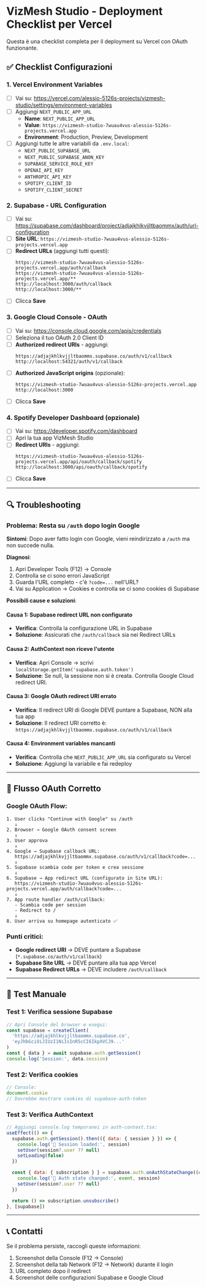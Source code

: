 # VizMesh Studio - Deployment Checklist per Vercel

Questa è una checklist completa per il deployment su Vercel con OAuth funzionante.

## ✅ Checklist Configurazioni

### 1. Vercel Environment Variables
- [ ] Vai su: https://vercel.com/alessio-5126s-projects/vizmesh-studio/settings/environment-variables
- [ ] Aggiungi `NEXT_PUBLIC_APP_URL`
  - **Name**: `NEXT_PUBLIC_APP_URL`
  - **Value**: `https://vizmesh-studio-7wuau4vus-alessio-5126s-projects.vercel.app`
  - **Environment**: Production, Preview, Development
- [ ] Aggiungi tutte le altre variabili da `.env.local`:
  - `NEXT_PUBLIC_SUPABASE_URL`
  - `NEXT_PUBLIC_SUPABASE_ANON_KEY`
  - `SUPABASE_SERVICE_ROLE_KEY`
  - `OPENAI_API_KEY`
  - `ANTHROPIC_API_KEY`
  - `SPOTIFY_CLIENT_ID`
  - `SPOTIFY_CLIENT_SECRET`

### 2. Supabase - URL Configuration
- [ ] Vai su: https://supabase.com/dashboard/project/adjajkhlkvjjltbaommx/auth/url-configuration
- [ ] **Site URL**: `https://vizmesh-studio-7wuau4vus-alessio-5126s-projects.vercel.app`
- [ ] **Redirect URLs** (aggiungi tutti questi):
  ```
  https://vizmesh-studio-7wuau4vus-alessio-5126s-projects.vercel.app/auth/callback
  https://vizmesh-studio-7wuau4vus-alessio-5126s-projects.vercel.app/**
  http://localhost:3000/auth/callback
  http://localhost:3000/**
  ```
- [ ] Clicca **Save**

### 3. Google Cloud Console - OAuth
- [ ] Vai su: https://console.cloud.google.com/apis/credentials
- [ ] Seleziona il tuo OAuth 2.0 Client ID
- [ ] **Authorized redirect URIs** - aggiungi:
  ```
  https://adjajkhlkvjjltbaommx.supabase.co/auth/v1/callback
  http://localhost:54321/auth/v1/callback
  ```
- [ ] **Authorized JavaScript origins** (opzionale):
  ```
  https://vizmesh-studio-7wuau4vus-alessio-5126s-projects.vercel.app
  http://localhost:3000
  ```
- [ ] Clicca **Save**

### 4. Spotify Developer Dashboard (opzionale)
- [ ] Vai su: https://developer.spotify.com/dashboard
- [ ] Apri la tua app VizMesh Studio
- [ ] **Redirect URIs** - aggiungi:
  ```
  https://vizmesh-studio-7wuau4vus-alessio-5126s-projects.vercel.app/api/oauth/callback/spotify
  http://localhost:3000/api/oauth/callback/spotify
  ```
- [ ] Clicca **Save**

---

## 🔍 Troubleshooting

### Problema: Resta su `/auth` dopo login Google

**Sintomi**: Dopo aver fatto login con Google, vieni reindirizzato a `/auth` ma non succede nulla.

**Diagnosi**:
1. Apri Developer Tools (F12) → Console
2. Controlla se ci sono errori JavaScript
3. Guarda l'URL completo - c'è `?code=...` nell'URL?
4. Vai su Application → Cookies e controlla se ci sono cookies di Supabase

**Possibili cause e soluzioni**:

#### Causa 1: Supabase redirect URL non configurato
- **Verifica**: Controlla la configurazione URL in Supabase
- **Soluzione**: Assicurati che `/auth/callback` sia nei Redirect URLs

#### Causa 2: AuthContext non riceve l'utente
- **Verifica**: Apri Console → scrivi `localStorage.getItem('supabase.auth.token')`
- **Soluzione**: Se null, la sessione non si è creata. Controlla Google Cloud redirect URI.

#### Causa 3: Google OAuth redirect URI errato
- **Verifica**: Il redirect URI di Google DEVE puntare a Supabase, NON alla tua app
- **Soluzione**: Il redirect URI corretto è: `https://adjajkhlkvjjltbaommx.supabase.co/auth/v1/callback`

#### Causa 4: Environment variables mancanti
- **Verifica**: Controlla che `NEXT_PUBLIC_APP_URL` sia configurato su Vercel
- **Soluzione**: Aggiungi la variabile e fai redeploy

---

## 🎯 Flusso OAuth Corretto

### Google OAuth Flow:

```
1. User clicks "Continue with Google" su /auth
   ↓
2. Browser → Google OAuth consent screen
   ↓
3. User approva
   ↓
4. Google → Supabase callback URL:
   https://adjajkhlkvjjltbaommx.supabase.co/auth/v1/callback?code=...
   ↓
5. Supabase scambia code per token e crea sessione
   ↓
6. Supabase → App redirect URL (configurato in Site URL):
   https://vizmesh-studio-7wuau4vus-alessio-5126s-projects.vercel.app/auth/callback?code=...
   ↓
7. App route handler /auth/callback:
   - Scambia code per session
   - Redirect to /
   ↓
8. User arriva su homepage autenticato ✅
```

### Punti critici:
- **Google redirect URI** → DEVE puntare a Supabase (`*.supabase.co/auth/v1/callback`)
- **Supabase Site URL** → DEVE puntare alla tua app Vercel
- **Supabase Redirect URLs** → DEVE includere `/auth/callback`

---

## 🧪 Test Manuale

### Test 1: Verifica sessione Supabase
```javascript
// Apri Console del browser e esegui:
const supabase = createClient(
  'https://adjajkhlkvjjltbaommx.supabase.co',
  'eyJhbGciOiJIUzI1NiIsInR5cCI6IkpXVCJ9...'
)
const { data } = await supabase.auth.getSession()
console.log('Session:', data.session)
```

### Test 2: Verifica cookies
```javascript
// Console:
document.cookie
// Dovrebbe mostrare cookies di supabase-auth-token
```

### Test 3: Verifica AuthContext
```javascript
// Aggiungi console.log temporanei in auth-context.tsx:
useEffect(() => {
  supabase.auth.getSession().then(({ data: { session } }) => {
    console.log('🔐 Session loaded:', session)
    setUser(session?.user ?? null)
    setLoading(false)
  })

  const { data: { subscription } } = supabase.auth.onAuthStateChange((event, session) => {
    console.log('🔄 Auth state changed:', event, session)
    setUser(session?.user ?? null)
  })

  return () => subscription.unsubscribe()
}, [supabase])
```

---

## 📞 Contatti

Se il problema persiste, raccogli queste informazioni:
1. Screenshot della Console (F12 → Console)
2. Screenshot della tab Network (F12 → Network) durante il login
3. URL completo dopo il redirect
4. Screenshot delle configurazioni Supabase e Google Cloud

